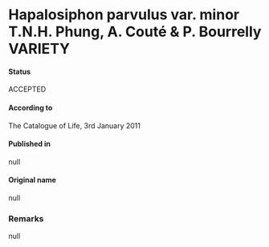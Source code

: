 # Hapalosiphon parvulus var. minor T.N.H. Phung, A. Couté & P. Bourrelly VARIETY

#### Status
ACCEPTED

#### According to
The Catalogue of Life, 3rd January 2011

#### Published in
null

#### Original name
null

### Remarks
null